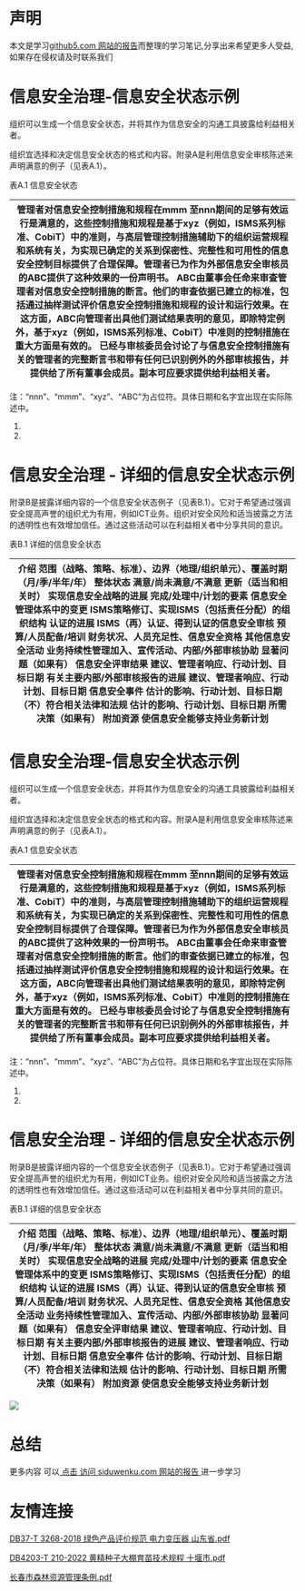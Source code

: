 # 声明 
本文是学习[github5.com 网站的报告](https://siduwenku.com/view/list/report?f=first)而整理的学习笔记,分享出来希望更多人受益,如果存在侵权请及时联系我们
# 信息安全治理-信息安全状态示例  
  
组织可以生成一个信息安全状态，并将其作为信息安全的沟通工具披露给利益相关者。  
  
组织宜选择和决定信息安全状态的格式和内容。附录A是利用信息安全审核陈述来声明满意的例子（见表A.1）。  
  
表A.1 信息安全状态  
  
| 管理者对信息安全控制措施和规程在**mmm** 至**nnn**期间的足够有效运行是满意的，这些控制措施和规程是基于**xyz**（例如，ISMS系列标准、CobiT）中的准则，与高层管理控制措施辅助下的组织运营规程和系统有关，为实现已确定的关系到保密性、完整性和可用性的信息安全控制目标提供了合理保障。管理者已为作为外部信息安全审核员的**ABC**提供了这种效果的一份声明书。 **ABC**由董事会任命来审查管理者对信息安全控制措施的断言。他们的审查依据已建立的标准，包括通过抽样测试评价信息安全控制措施和规程的设计和运行效果。在这方面，**ABC**向管理者出具他们测试结果表明的意见，即除特定例外，基于**xyz**（例如，ISMS系列标准、CobiT）中准则的控制措施在重大方面是有效的。 已经与审核委员会讨论了与信息安全控制措施有关的管理者的完整断言书和带有任何已识别例外的外部审核报告，并提供给了所有董事会成员。副本可应要求提供给利益相关者。 |  
|---------------------------------------------------------------------------------------------------------------------------------------------------------------------------------------------------------------------------------------------------------------------------------------------------------------------------------------------------------------------------------------------------------------------------------------------------------------------------------------------------------------------------------------------------------------------------------------------------------------------------------------------------------------------------------------------------------------------------------------------------------------------------------------------------------------------|  
  
注：“nnn”、“mmm”、“xyz”、“ABC”为占位符。具体日期和名字宜出现在实际陈述中。  
  
1.  
2.  
  
# 信息安全治理 - 详细的信息安全状态示例  
  
附录B是披露详细内容的一个信息安全状态例子（见表B.1）。它对于希望通过强调安全提高声誉的组织尤为有用，例如ICT业务。组织对安全风险和适当披露之方法的透明性也有效增加信任。通过这些活动可以在利益相关者中分享共同的意识。  
  
表B.1 详细的信息安全状态  
  
| **介绍**  **范围**（战略、策略、标准）、**边界**（地理/组织单元）、**覆盖时期**（月/季/半年/年） **整体状态** **满意/尚未满意/不满意** **更新（适当和相关时）** **实现信息安全战略的进展** 完成/处理中/计划的要素 **信息安全管理体系中的变更** ISMS策略修订、实现ISMS（包括责任分配）的组织结构 **认证的进展** ISMS（再）认证、得到认证的信息安全审核 **预算/人员配备/培训** 财务状况、人员充足性、信息安全资格 **其他信息安全活动** 业务持续性管理加入、宣传活动、内部/外部审核协助 **显著问题（如果有）** **信息安全评审结果** 建议、管理者响应、行动计划、目标日期 **有关主要内部/外部审核报告的进展** 建议、管理者响应、行动计划、目标日期 **信息安全事件** 估计的影响、行动计划、目标日期 **（不）符合相关法律和法规** 估计的影响、行动计划、目标日期 **所需决策（如果有）** **附加资源** 使信息安全能够支持业务新计划 |  
|----------------------------------------------------------------------------------------------------------------------------------------------------------------------------------------------------------------------------------------------------------------------------------------------------------------------------------------------------------------------------------------------------------------------------------------------------------------------------------------------------------------------------------------------------------------------------------------------------------------------------------------------------------------------------------------------------------------------------------------------------------------------------------------------------------------------------|  
# 信息安全治理-信息安全状态示例  
  
组织可以生成一个信息安全状态，并将其作为信息安全的沟通工具披露给利益相关者。  
  
组织宜选择和决定信息安全状态的格式和内容。附录A是利用信息安全审核陈述来声明满意的例子（见表A.1）。  
  
表A.1 信息安全状态  
  
| 管理者对信息安全控制措施和规程在**mmm** 至**nnn**期间的足够有效运行是满意的，这些控制措施和规程是基于**xyz**（例如，ISMS系列标准、CobiT）中的准则，与高层管理控制措施辅助下的组织运营规程和系统有关，为实现已确定的关系到保密性、完整性和可用性的信息安全控制目标提供了合理保障。管理者已为作为外部信息安全审核员的**ABC**提供了这种效果的一份声明书。 **ABC**由董事会任命来审查管理者对信息安全控制措施的断言。他们的审查依据已建立的标准，包括通过抽样测试评价信息安全控制措施和规程的设计和运行效果。在这方面，**ABC**向管理者出具他们测试结果表明的意见，即除特定例外，基于**xyz**（例如，ISMS系列标准、CobiT）中准则的控制措施在重大方面是有效的。 已经与审核委员会讨论了与信息安全控制措施有关的管理者的完整断言书和带有任何已识别例外的外部审核报告，并提供给了所有董事会成员。副本可应要求提供给利益相关者。 |  
|---------------------------------------------------------------------------------------------------------------------------------------------------------------------------------------------------------------------------------------------------------------------------------------------------------------------------------------------------------------------------------------------------------------------------------------------------------------------------------------------------------------------------------------------------------------------------------------------------------------------------------------------------------------------------------------------------------------------------------------------------------------------------------------------------------------------|  
  
注：“nnn”、“mmm”、“xyz”、“ABC”为占位符。具体日期和名字宜出现在实际陈述中。  
  
1.  
2.  
  
# 信息安全治理 - 详细的信息安全状态示例  
  
附录B是披露详细内容的一个信息安全状态例子（见表B.1）。它对于希望通过强调安全提高声誉的组织尤为有用，例如ICT业务。组织对安全风险和适当披露之方法的透明性也有效增加信任。通过这些活动可以在利益相关者中分享共同的意识。  
  
表B.1 详细的信息安全状态  
  
| **介绍**  **范围**（战略、策略、标准）、**边界**（地理/组织单元）、**覆盖时期**（月/季/半年/年） **整体状态** **满意/尚未满意/不满意** **更新（适当和相关时）** **实现信息安全战略的进展** 完成/处理中/计划的要素 **信息安全管理体系中的变更** ISMS策略修订、实现ISMS（包括责任分配）的组织结构 **认证的进展** ISMS（再）认证、得到认证的信息安全审核 **预算/人员配备/培训** 财务状况、人员充足性、信息安全资格 **其他信息安全活动** 业务持续性管理加入、宣传活动、内部/外部审核协助 **显著问题（如果有）** **信息安全评审结果** 建议、管理者响应、行动计划、目标日期 **有关主要内部/外部审核报告的进展** 建议、管理者响应、行动计划、目标日期 **信息安全事件** 估计的影响、行动计划、目标日期 **（不）符合相关法律和法规** 估计的影响、行动计划、目标日期 **所需决策（如果有）** **附加资源** 使信息安全能够支持业务新计划 |  
|----------------------------------------------------------------------------------------------------------------------------------------------------------------------------------------------------------------------------------------------------------------------------------------------------------------------------------------------------------------------------------------------------------------------------------------------------------------------------------------------------------------------------------------------------------------------------------------------------------------------------------------------------------------------------------------------------------------------------------------------------------------------------------------------------------------------------|  

![](http://public.host.github5.com/media/fengmian.png)
# 总结 
 更多内容 可以[ 点击 访问 siduwenku.com 网站的报告 ](https://siduwenku.com/view/list/report?f=2023)进一步学习

# 友情连接
[DB37-T 3268-2018 绿色产品评价规范 电力变压器 山东省.pdf](http://github5.com/view/38409?f=new)

[DB4203-T 210-2022 黄精种子大棚育苗技术规程 十堰市.pdf](http://github5.com/view/55161?f=new)

[长春市森林资源管理条例.pdf](http://github5.com/view/79542?f=new)

